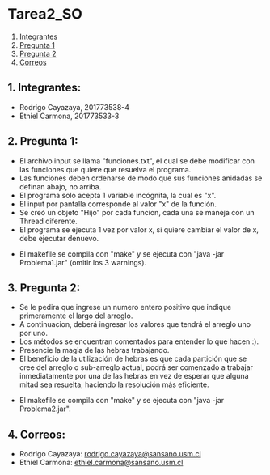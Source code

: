 # Tarea2_SO

1. [Integrantes](#integrant)
2. [Pregunta 1](#p1)
3. [Pregunta 2](#p2)
4. [Correos](#contact)


<a name="integrant"></a>
## 1. Integrantes:
- Rodrigo Cayazaya, 201773538-4
- Ethiel Carmona, 201773533-3

<a name="p1"></a>
## 2. Pregunta 1:
- El archivo input se llama "funciones.txt", el cual se debe modificar con las funciones que quiere que resuelva el programa.
- Las funciones deben ordenarse de modo que sus funciones anidadas se definan abajo, no arriba.
- El programa solo acepta 1 variable incógnita, la cual es "x".
- El input por pantalla corresponde al valor "x" de la función.
- Se creó un objeto "Hijo" por cada funcion, cada una se maneja con un Thread diferente.
- El programa se ejecuta 1 vez por valor x, si quiere cambiar el valor de x, debe ejecutar denuevo.
* El makefile se compila con "make" y se ejecuta con "java -jar Problema1.jar" (omitir los 3 warnings).

<a name="p2"></a>
## 3. Pregunta 2:
- Se le pedira que ingrese un numero entero positivo que indique primeramente el largo del arreglo.
- A continuacion, deberá ingresar los valores que tendrá el arreglo uno por uno.
- Los métodos se encuentran comentados para entender lo que hacen :).
- Presencie la magia de las hebras trabajando.
- El beneficio de la utilización de hebras es que cada partición que se cree del arreglo o sub-arreglo actual, podrá ser comenzado a trabajar inmediatamente por una de las hebras en vez de esperar que alguna mitad sea resuelta, haciendo la resolución más eficiente.
* El makefile se compila con "make" y se ejecuta con "java -jar Problema2.jar".

<a name="contact"></a>
## 4. Correos:
- Rodrigo Cayazaya: rodrigo.cayazaya@sansano.usm.cl
- Ethiel Carmona: ethiel.carmona@sansano.usm.cl
